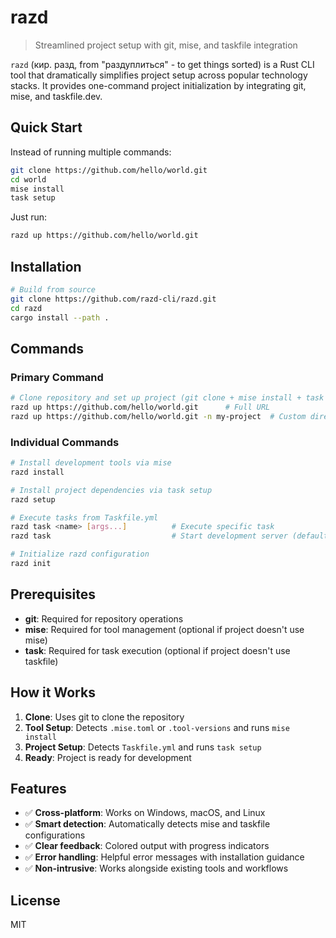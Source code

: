 # razd

> Streamlined project setup with git, mise, and taskfile integration

`razd` (кир. разд, from "раздуплиться" - to get things sorted) is a Rust CLI tool that dramatically simplifies project setup across popular technology stacks. It provides one-command project initialization by integrating git, mise, and taskfile.dev.

## Quick Start

Instead of running multiple commands:
```sh
git clone https://github.com/hello/world.git
cd world
mise install
task setup
```

Just run:
```sh
razd up https://github.com/hello/world.git
```

## Installation

```sh
# Build from source
git clone https://github.com/razd-cli/razd.git
cd razd
cargo install --path .
```

## Commands

### Primary Command
```sh
# Clone repository and set up project (git clone + mise install + task setup)
razd up https://github.com/hello/world.git      # Full URL
razd up https://github.com/hello/world.git -n my-project  # Custom directory name
```

### Individual Commands
```sh
# Install development tools via mise
razd install                        

# Install project dependencies via task setup
razd setup 

# Execute tasks from Taskfile.yml
razd task <name> [args...]          # Execute specific task
razd task                           # Start development server (default task)

# Initialize razd configuration
razd init                           
```

## Prerequisites

- **git**: Required for repository operations
- **mise**: Required for tool management (optional if project doesn't use mise)
- **task**: Required for task execution (optional if project doesn't use taskfile)

## How it Works

1. **Clone**: Uses git to clone the repository
2. **Tool Setup**: Detects `.mise.toml` or `.tool-versions` and runs `mise install`
3. **Project Setup**: Detects `Taskfile.yml` and runs `task setup`
4. **Ready**: Project is ready for development

## Features

- ✅ **Cross-platform**: Works on Windows, macOS, and Linux
- ✅ **Smart detection**: Automatically detects mise and taskfile configurations
- ✅ **Clear feedback**: Colored output with progress indicators
- ✅ **Error handling**: Helpful error messages with installation guidance
- ✅ **Non-intrusive**: Works alongside existing tools and workflows

## License

MIT
